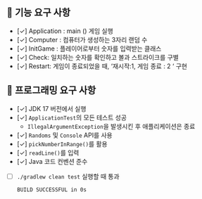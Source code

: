 ## 🚀 기능 요구 사항

- [✓] Application :  main () 게임 실행
- [✓] Computer : 컴퓨터가 생성하는 3자리 랜덤 수
- [✓] InitGame : 플레이어로부터 숫자를 입력받는 클래스
- [✓] Check: 일치하는 숫자를 확인하고 볼과 스트라이크를 구별
- [✓] Restart: 게임이 종료되었을 때, ‘재시작:1, 게임 종료 : 2 ‘ 구현

## 🎯 프로그래밍 요구 사항

- [✓] JDK 17 버전에서 실행
- [✓] `ApplicationTest`의 모든 테스트 성공
    - `IllegalArgumentException`을 발생시킨 후 애플리케이션은 종료
- [✓] `Randoms` 및 `Console` API를 사용
- [✓] `pickNumberInRange()`를 활용
- [✓] `readLine()`를 입력
- [✓] Java 코드 컨벤션 준수
- [ ] `./gradlew clean test` 실행할 때 통과
    ```
    BUILD SUCCESSFUL in 0s
    ```